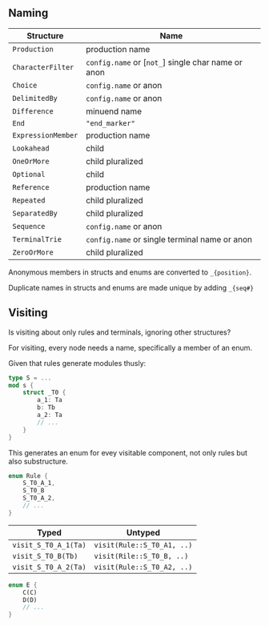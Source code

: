 ## Naming

| Structure          | Name                                               |
| ------------------ | -------------------------------------------------- |
| `Production`       | production name                                    |
| `CharacterFilter`  | `config.name` or [`not_`] single char name or anon |
| `Choice`           | `config.name` or anon                              |
| `DelimitedBy`      | `config.name` or anon                              |
| `Difference`       | minuend name                                       |
| `End`              | `"end_marker"`                                     |
| `ExpressionMember` | production name                                    |
| `Lookahead`        | child                                              |
| `OneOrMore`        | child pluralized                                   |
| `Optional`         | child                                              |
| `Reference`        | production name                                    |
| `Repeated`         | child pluralized                                   |
| `SeparatedBy`      | child pluralized                                   |
| `Sequence`         | `config.name` or anon                              |
| `TerminalTrie`     | `config.name` or single terminal name or anon      |
| `ZeroOrMore`       | child pluralized                                   |

Anonymous members in structs and enums are converted to `_{position}`.

Duplicate names in structs and enums are made unique by adding `_{seq#}`

## Visiting

Is visiting about only rules and terminals, ignoring other structures?

For visiting, every node needs a name, specifically a member of an enum.

Given that rules generate modules thusly:

```rust
type S = ...
mod s {
    struct _T0 {
        a_1: Ta
        b: Tb
        a_2: Ta
        // ...
    }
}
```

This generates an enum for evey visitable component, not only rules but
also substructure.

```rust
enum Rule {
    S_T0_A_1,
    S_T0_B
    S_T0_A_2,
    // ...
}
```

| Typed                | Untyped                    |
| -------------------- | -------------------------- |
| `visit_S_T0_A_1(Ta)` | `visit(Rule::S_T0_A1, ..)` |
| `visit_S_T0_B(Tb)`   | `visit(Rile::S_T0_B, ..)`  |
| `visit_S_T0_A_2(Ta)` | `visit(Rule::S_T0_A2, ..)` |

```rust
enum E {
    C(C)
    D(D)
    // ...
}
```
